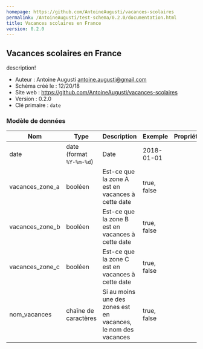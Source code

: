 ```yaml
---
homepage: https://github.com/AntoineAugusti/vacances-scolaires
permalink: /AntoineAugusti/test-schema/0.2.0/documentation.html
title: Vacances scolaires en France
version: 0.2.0
---
```


## Vacances scolaires en France

description!

- Auteur : Antoine Augusti <antoine.augusti@gmail.com>
- Schéma créé le : 12/20/18
- Site web : https://github.com/AntoineAugusti/vacances-scolaires
- Version : 0.2.0
- Clé primaire : `date`

### Modèle de données

|Nom|Type|Description|Exemple|Propriétés|
|-|-|-|-|-|
|date|date (format `%Y-%m-%d`)|Date|2018-01-01||
|vacances_zone_a|booléen|Est-ce que la zone A est en vacances à cette date|true, false||
|vacances_zone_b|booléen|Est-ce que la zone B est en vacances à cette date|true, false||
|vacances_zone_c|booléen|Est-ce que la zone C est en vacances à cette date|true, false||
|nom_vacances|chaîne de caractères|Si au moins une des zones est en vacances, le nom des vacances|true, false||